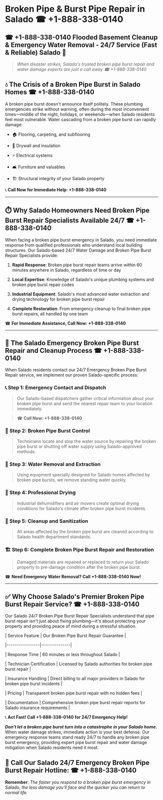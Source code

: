 # Broken Pipe & Burst Pipe Repair in Salado ☎ +1-888-338-0140  
## ☎ +1-888-338-0140 Flooded Basement Cleanup & Emergency Water Removal - 24/7 Service (Fast & Reliable) Salado 🚨  

> *When disaster strikes, Salado's trusted broken pipe burst repair and water damage experts are just a call away ☎ +1-888-338-0140*  

## 💧 The Crisis of a Broken Pipe Burst in Salado Homes ☎ +1-888-338-0140  

A broken pipe burst doesn't announce itself politely. These plumbing emergencies strike without warning, often during the most inconvenient times—middle of the night, holidays, or weekends—when Salado residents feel most vulnerable. Water cascading from a broken pipe burst can rapidly damage:  

* 🏠 Flooring, carpeting, and subflooring  
* 🧱 Drywall and insulation  
* ⚡ Electrical systems  
* 🛋️ Furniture and valuables  
* 🏗️ Structural integrity of your Salado property  

📞 **Call Now for Immediate Help: +1-888-338-0140**  

---  

## ⏱️ Why Salado Homeowners Need Broken Pipe Burst Repair Specialists Available 24/7 ☎ +1-888-338-0140  

When facing a broken pipe burst emergency in Salado, you need immediate response from qualified professionals who understand local building structures. Our Salado-based 24/7 Water Damage and Broken Pipe Burst Repair Specialists provide:  

1. **Rapid Response**: Broken pipe burst repair teams arrive within 60 minutes anywhere in Salado, regardless of time or day  
2. **Local Expertise**: Knowledge of Salado's unique plumbing systems and broken pipe burst repair codes  
3. **Industrial Equipment**: Salado's most advanced water extraction and drying technology for broken pipe burst repair  
4. **Complete Restoration**: From emergency cleanup to final broken pipe burst repairs, all handled by one team  

☎ **For Immediate Assistance, Call Now: +1-888-338-0140**  

---  

## 🔧 The Salado Emergency Broken Pipe Burst Repair and Cleanup Process ☎ +1-888-338-0140  

When Salado residents contact our 24/7 Emergency Broken Pipe Burst Repair service, we implement our proven Salado-specific process:  

### 📞 Step 1: Emergency Contact and Dispatch  
> Our Salado-based dispatchers gather critical information about your broken pipe burst and send the nearest repair team to your location immediately.  
> ☎ **Call Now: +1-888-338-0140**  

### 🚿 Step 2: Broken Pipe Burst Control  
> Technicians locate and stop the water source by repairing the broken pipe burst or shutting off water supply using Salado-approved methods.  

### 🌊 Step 3: Water Removal and Extraction  
> Using equipment specially designed for Salado homes affected by broken pipe bursts, we remove standing water quickly.  

### 💨 Step 4: Professional Drying  
> Industrial dehumidifiers and air movers create optimal drying conditions for Salado's climate after broken pipe burst incidents.  

### 🧼 Step 5: Cleanup and Sanitization  
> All areas affected by the broken pipe burst are cleaned according to Salado health department standards.  

### 🏗️ Step 6: Complete Broken Pipe Burst Repair and Restoration  
> Damaged materials are repaired or replaced to return your Salado property to pre-damage condition after the broken pipe burst.  

☎ **Need Emergency Water Removal? Call +1-888-338-0140 Now!**  

---  

## ✅ Why Choose Salado's Premier Broken Pipe Burst Repair Service? ☎ +1-888-338-0140  

Our Salado 24/7 Broken Pipe Burst Repair Specialists understand that pipe burst repair isn't just about fixing plumbing—it's about protecting your property and providing peace of mind during a stressful situation.  

| Service Feature | Our Broken Pipe Burst Repair Guarantee |  
|-----------------|---------------|  
| Response Time | 60 minutes or less throughout Salado |  
| Technician Certification | Licensed by Salado authorities for broken pipe burst repair |  
| Insurance Handling | Direct billing to all major providers in Salado for broken pipe burst incidents |  
| Pricing | Transparent broken pipe burst repair with no hidden fees |  
| Documentation | Comprehensive broken pipe burst repair reports for Salado insurance requirements |  

📞 **Act Fast! Call +1-888-338-0140 for 24/7 Emergency Help!**  

***Don't let a broken pipe burst turn into a catastrophe in your Salado home.*** When water damage strikes, immediate action is your best defense. Our emergency response teams stand ready 24/7 to handle any broken pipe burst emergency, providing expert pipe burst repair and water damage mitigation when Salado residents need it most.  

## 📱 Call Our Salado 24/7 Emergency Broken Pipe Burst Repair Hotline: ☎ +1-888-338-0140  

**Remember**: *The faster you respond to a broken pipe burst emergency in Salado, the less damage you'll face and the quicker you can return to normal life.*